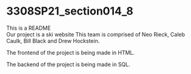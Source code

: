 # 3308SP21_section014_8
This is a README  
Our project is a ski website
This team is comprised of Neo Rieck, Caleb Caulk, Bill Black and Drew Hockstein.

The frontend of the project is being made in HTML.

The backend of the project is being made in SQL.

